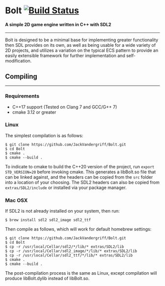 # Bolt [![Build Status][Build Status]][Travis]
#### A simple 2D game engine written in C++ with SDL2
-------
Bolt is designed to be a minimal base for implementing greater functionality then SDL provides on its own, as well as being usable for a wide variety of 2D projects, and utilizes a variation on the typical ECS pattern to provide an easily extensible framework for further implementation and self-modification.

## Compiling
-------
### Requirements
- C\++17 support (Tested on Clang 7 and GCC/G\++ 7)
- cmake 3.12 or greater

### Linux
The simplest compilation is as follows:
```
$ git clone https://github.com/JackVandergriff/Bolt.git
$ cd Bolt
$ cmake .
$ cmake --build .
```
To indicate to cmake to build the C++20 version of the project, run ```export STD_VERSION=20``` before invoking cmake.
This generates a libBolt.so file that can be linked against, and the headers can be copied from the ```src``` folder into a location of your choosing. The SDL2 headers can also be copied from ```extras/SDL2/include``` or installed via your package manager.

### Mac OSX
If SDL2 is not already installed on your system, then run:
```
$ brew install sdl2 sdl2_image sdl2_ttf
```
Then compile as follows, which will work for default homebrew settings:
```
$ git clone https://github.com/JackVandergriff/Bolt.git
$ cd Bolt
$ cp -r /usr/local/Cellar/sdl2/*/lib/* extras/SDL2/lib
$ cp -r /usr/local/Cellar/sdl2_image/*/lib/* extras/SDL2/lib
$ cp -r /usr/local/Cellar/sdl2_ttf/*/lib/* extras/SDL2/lib
$ cmake .
$ cmake --build .
```
The post-compilation process is the same as Linux, except compilation will produce libBolt.dylib instead of libBolt.so.

[Build Status]: https://travis-ci.com/JackVandergriff/Bolt.svg?branch=master
[Travis]: https://travis-ci.com/github/JackVandergriff/Bolt